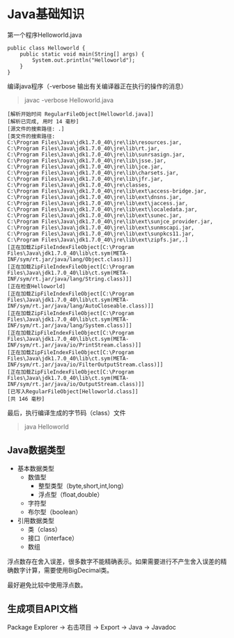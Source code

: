 # Java基础知识

第一个程序Helloworld.java

    public class Helloworld {
    	public static void main(String[] args) {
    		System.out.println("Helloworld");
    	}
    }

编译java程序（-verbose 输出有关编译器正在执行的操作的消息）
    
> javac -verbose Helloworld.java
    
    [解析开始时间 RegularFileObject[Helloworld.java]]
    [解析已完成, 用时 14 毫秒]
    [源文件的搜索路径: .]
    [类文件的搜索路径: 
    C:\Program Files\Java\jdk1.7.0_40\jre\lib\resources.jar,
    C:\Program Files\Java\jdk1.7.0_40\jre\lib\rt.jar,
    C:\Program Files\Java\jdk1.7.0_40\jre\lib\sunrsasign.jar,
    C:\Program Files\Java\jdk1.7.0_40\jre\lib\jsse.jar,
    C:\Program Files\Java\jdk1.7.0_40\jre\lib\jce.jar,
    C:\Program Files\Java\jdk1.7.0_40\jre\lib\charsets.jar,
    C:\Program Files\Java\jdk1.7.0_40\jre\lib\jfr.jar,
    C:\Program Files\Java\jdk1.7.0_40\jre\classes,
    C:\Program Files\Java\jdk1.7.0_40\jre\lib\ext\access-bridge.jar,
    C:\Program Files\Java\jdk1.7.0_40\jre\lib\ext\dnsns.jar,
    C:\Program Files\Java\jdk1.7.0_40\jre\lib\ext\jaccess.jar,
    C:\Program Files\Java\jdk1.7.0_40\jre\lib\ext\localedata.jar,
    C:\Program Files\Java\jdk1.7.0_40\jre\lib\ext\sunec.jar,
    C:\Program Files\Java\jdk1.7.0_40\jre\lib\ext\sunjce_provider.jar,
    C:\Program Files\Java\jdk1.7.0_40\jre\lib\ext\sunmscapi.jar,
    C:\Program Files\Java\jdk1.7.0_40\jre\lib\ext\sunpkcs11.jar,
    C:\Program Files\Java\jdk1.7.0_40\jre\lib\ext\zipfs.jar,.]
    [正在加载ZipFileIndexFileObject[C:\Program Files\Java\jdk1.7.0_40\lib\ct.sym(META-INF/sym/rt.jar/java/lang/Object.class)]]
    [正在加载ZipFileIndexFileObject[C:\Program Files\Java\jdk1.7.0_40\lib\ct.sym(META-INF/sym/rt.jar/java/lang/String.class)]]
    [正在检查Helloworld]
    [正在加载ZipFileIndexFileObject[C:\Program Files\Java\jdk1.7.0_40\lib\ct.sym(META-INF/sym/rt.jar/java/lang/AutoCloseable.class)]]
    [正在加载ZipFileIndexFileObject[C:\Program Files\Java\jdk1.7.0_40\lib\ct.sym(META-INF/sym/rt.jar/java/lang/System.class)]]
    [正在加载ZipFileIndexFileObject[C:\Program Files\Java\jdk1.7.0_40\lib\ct.sym(META-INF/sym/rt.jar/java/io/PrintStream.class)]]
    [正在加载ZipFileIndexFileObject[C:\Program Files\Java\jdk1.7.0_40\lib\ct.sym(META-INF/sym/rt.jar/java/io/FilterOutputStream.class)]]
    [正在加载ZipFileIndexFileObject[C:\Program Files\Java\jdk1.7.0_40\lib\ct.sym(META-INF/sym/rt.jar/java/io/OutputStream.class)]]
    [已写入RegularFileObject[Helloworld.class]]
    [共 146 毫秒]
    
最后，执行编译生成的字节码（class）文件

> java Helloworld

## Java数据类型

* 基本数据类型
    * 数值型
        * 整型类型（byte,short,int,long）
        * 浮点型（float,double）
    * 字符型
    * 布尔型（boolean）
* 引用数据类型
    * 类（class）
    * 接口（interface）
    * 数组

浮点数存在舍入误差，很多数字不能精确表示。如果需要进行不产生舍入误差的精确数字计算，需要使用BigDecimal类。

最好避免比较中使用浮点数。

## 生成项目API文档

Package Explorer -> 右击项目 -> Export -> Java -> Javadoc
















    
